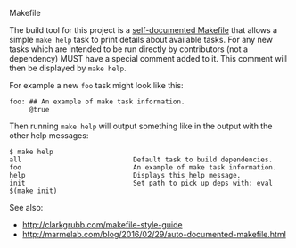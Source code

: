 Makefile

The build tool for this project is a [self-documented Makefile](http://clarkgrubb.com/makefile-style-guide) that allows a simple `make help` task to print details about available tasks. For any new tasks which are intended to be run directly by contributors (not a dependency) MUST have a special comment added to it. This comment will then be displayed by `make help`.

For example a new `foo` task might look like this:

    foo: ## An example of make task information.
         @true

Then running `make help` will output something like in the output with the other help messages:

    $ make help
    all                            Default task to build dependencies.
    foo                            An example of make task information.
    help                           Displays this help message.
    init                           Set path to pick up deps with: eval $(make init)

See also:

* http://clarkgrubb.com/makefile-style-guide
* http://marmelab.com/blog/2016/02/29/auto-documented-makefile.html
